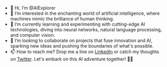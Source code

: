 - 👋 Hi, I’m @AIExplorer
- 👀 I’m interested in the enchanting world of artificial intelligence, where machines mimic the brilliance of human thinking.
- 🌱 I’m currently learning and experimenting with cutting-edge AI technologies, diving into neural networks, natural language processing, and computer vision.
- 💞️ I’m looking to collaborate on projects that fuse innovation and AI, sparking new ideas and pushing the boundaries of what's possible.
- 📫 How to reach me? Drop me a line on [LinkedIn](https://www.linkedin.com/in/sl628/) or catch my thoughts on [Twitter](https://twitter.com/iitkgpSL). Let's embark on this AI adventure together! 🚀🤖

<!---
sl-iitkgp/sl-iitkgp is a ✨ special ✨ repository because its `README.md` (this file) appears on your GitHub profile.
You can click the Preview link to take a look at your changes.
--->
